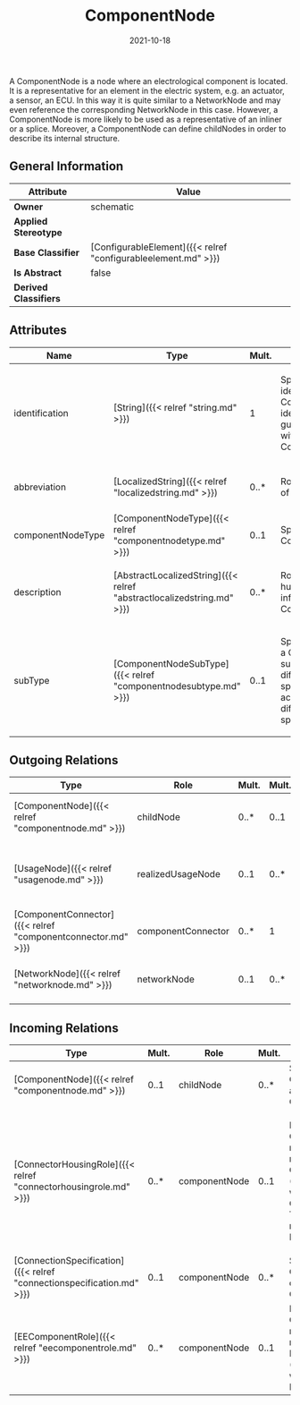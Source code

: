 ﻿---
title: ComponentNode
toc: false
type: specs
date: "2021-10-18"
draft: false
specification: VEC
version: 1.2.1
documentType: "Recommendation"
elementType: Class
classes:
  - ComponentNode
menu_name: vec-1.2.1
---
<p> A ComponentNode is a node where an electrological component is located. It is a representative for an element in the electric system, e.g. an actuator, a sensor, an ECU. In this way it is quite similar to a NetworkNode and may even reference the corresponding NetworkNode in this case. However, a ComponentNode is more likely to be used as a representative of an inliner or a splice. Moreover, a ComponentNode can define childNodes in order to describe its internal structure.      </p>

## General Information

| Attribute               | Value |
|-------------------------|-------|
| **Owner**               | schematic |
| **Applied Stereotype**  |   |
| **Base Classifier**     | [ConfigurableElement]({{< relref "configurableelement.md" >}})<br/>  |
| **Is Abstract**         | false |
| **Derived Classifiers** |   |

## Attributes
|  Name  |  Type  |  Mult.  |  Description  |  Owning Classifier  |
|--------|--------|---------|---------------|--------------|
|identification | [String]({{< relref "string.md" >}}) | 1 | <p> Specifies a unique identification of the ComponentNode. The identification is guaranteed to be unique within the ConnectionSpecification.      </p> | [ComponentNode]({{< relref "componentnode.md" >}}) |
|abbreviation | [LocalizedString]({{< relref "localizedstring.md" >}}) | 0..* | <p> Room for a short name of the ComponentNode.      </p> | [ComponentNode]({{< relref "componentnode.md" >}}) |
|componentNodeType | [ComponentNodeType]({{< relref "componentnodetype.md" >}}) | 0..1 | <p> Specifies the type of the ComponentNode.      </p> | [ComponentNode]({{< relref "componentnode.md" >}}) |
|description | [AbstractLocalizedString]({{< relref "abstractlocalizedstring.md" >}}) | 0..* | <p>Room for additional, human readable information about the ComponentNode. </p> | [ComponentNode]({{< relref "componentnode.md" >}}) |
|subType | [ComponentNodeSubType]({{< relref "componentnodesubtype.md" >}}) | 0..1 | <p> Specifies the sub type of a ComponentNode. The sub type allows a differentiation within a specific type. E.g. an actuator can be differentiated into lamps, speakers, motors.&#160;      </p> | [ComponentNode]({{< relref "componentnode.md" >}}) |

## Outgoing Relations
|    Type  |   Role   |   Mult.   |   Mult.   |   Description   |
|----------|----------|-----------|-----------|-----------------|
| [ComponentNode]({{< relref "componentnode.md" >}}) | childNode | 0..* | 0..1 | Specifies the ComponentNodes that are a child of this ComponentNode. |
| [UsageNode]({{< relref "usagenode.md" >}}) | realizedUsageNode | 0..1 | 0..* | <p> References the <i>UsageNode</i> that is realized by this <i>ComponentNode</i>.      </p> |
| [ComponentConnector]({{< relref "componentconnector.md" >}}) | componentConnector | 0..* | 1 | Specifies the ComponentConnectors of a ComponentNode. |
| [NetworkNode]({{< relref "networknode.md" >}}) | networkNode | 0..1 | 0..* | References the NetworkNode that is realized by the ComponentNode. |
##  Incoming Relations
|    Type  |   Mult.  |   Role    |   Mult.   |   Description  |
|----------|----------|-----------|-----------|----------------|
| [ComponentNode]({{< relref "componentnode.md" >}}) | 0..1 | childNode | 0..* | Specifies the ComponentNodes that are a child of this ComponentNode. |
| [ConnectorHousingRole]({{< relref "connectorhousingrole.md" >}}) | 0..* | componentNode | 0..1 | <p> References the ComponentNode that is realized by the referenced ConnectorHousing (OccurrenceOrUsage with ConnectorHousingRole). This can especially be relevant for inliners. KBLFRM-341.      </p> |
| [ConnectionSpecification]({{< relref "connectionspecification.md" >}}) | 0..1 | componentNode | 0..* | Specifies the ComponentNodes defined by the ConnectionSpecification. |
| [EEComponentRole]({{< relref "eecomponentrole.md" >}}) | 0..* | componentNode | 0..1 | References the ComponentNode that is realized by the referenced EEComponent (OccurrenceOrUsage with EEComponentRole). KBLFRM-341 |
